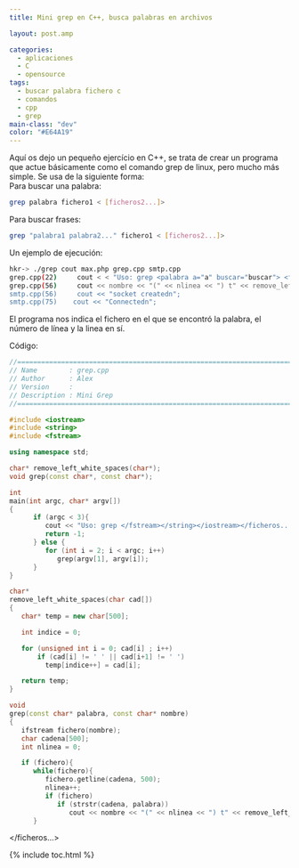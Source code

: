 ```yaml
---
title: Mini grep en C++, busca palabras en archivos

layout: post.amp

categories:
  - aplicaciones
  - C
  - opensource
tags:
  - buscar palabra fichero c
  - comandos
  - cpp
  - grep
main-class: "dev"
color: "#E64A19"
---
```

Aquí os dejo un pequeño ejercício en C++, se trata de crear un programa que actue básicamente como el comando grep de linux, pero mucho más simple. Se usa de la siguiente forma:  
Para buscar una palabra:

```bash
grep palabra fichero1 < [ficheros2...]>
```

Para buscar frases:

```bash
grep "palabra1 palabra2..." fichero1 < [ficheros2...]>
```

Un ejemplo de ejecución:

```bash
hkr-> ./grep cout max.php grep.cpp smtp.cpp
grep.cpp(22)     cout < < "Uso: grep <palabra a="a" buscar="buscar"> <firchero1><ficheros...>]>" < < endl;
grep.cpp(56)     cout << nombre << "(" << nlinea << ") t" << remove_left_white_spaces(cadena) << endl;
smtp.cpp(56)     cout << "socket createdn";
smtp.cpp(75)    cout << "Connectedn";

```

El programa nos indica el fichero en el que se encontró la palabra, el número de línea y la linea en sí.

Código:

```cpp
//============================================================================
// Name        : grep.cpp
// Author      : Alex
// Version     :
// Description : Mini Grep
//============================================================================

#include <iostream>
#include <string>
#include <fstream>

using namespace std;

char* remove_left_white_spaces(char*);
void grep(const char*, const char*);

int
main(int argc, char* argv[])
{
      if (argc < 3){
         cout << "Uso: grep </fstream></string></iostream></ficheros...></firchero1></palabra><palabra a="a" buscar="buscar"> <firchero1><ficheros...>]>" < < endl;
         return -1;
      } else {
         for (int i = 2; i < argc; i++)
            grep(argv[1], argv[i]);
      }
}

char*
remove_left_white_spaces(char cad[])
{
   char* temp = new char[500];

   int indice = 0;

   for (unsigned int i = 0; cad[i] ; i++)
       if (cad[i] != ' ' || cad[i+1] != ' ')
         temp[indice++] = cad[i];

   return temp;
}

void
grep(const char* palabra, const char* nombre)
{
   ifstream fichero(nombre);
   char cadena[500];
   int nlinea = 0;

   if (fichero){
      while(fichero){
         fichero.getline(cadena, 500);
         nlinea++;
         if (fichero)
            if (strstr(cadena, palabra))
               cout << nombre << "(" << nlinea << ") t" << remove_left_white_spaces(cadena) << endl;
      }


```

</ficheros...></firchero1>



{% include toc.html %}
</palabra>